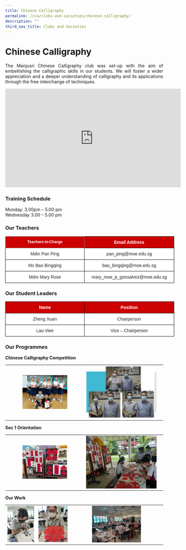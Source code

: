 ```yaml
---
title: Chinese Calligraphy
permalink: /cca/clubs-and-societies/chinese-calligraphy/
description: ""
third_nav_title: Clubs and Societies
---
```

# **Chinese Calligraphy**

<p style="text-align: justify;">The Manjusri Chinese Calligraphy club was set-up with the aim of embellishing the calligraphic skills in our students. We will foster a wider appreciation and a deeper understanding of calligraphy and its applications through the free interchange of techniques.</p>

<iframe allowfullscreen="" allow="accelerometer; autoplay; clipboard-write; encrypted-media; gyroscope; picture-in-picture; web-share" frameborder="0" title="YouTube video player" src="https://www.youtube.com/embed/lTp5SRdBpBU" height="315" width="560"></iframe>

### **Training Schedule**

Monday: 3.00pm – 5.00 pm&nbsp;   
Wednesday 3.00 – 5.00 pm

### **Our Teachers**

<style type="text/css">
.tg  {border-collapse:collapse;border-spacing:0;}
.tg td{border-color:black;border-style:solid;border-width:1px;font-family:Arial, sans-serif;font-size:14px;
  overflow:hidden;padding:10px 5px;word-break:normal;}
.tg th{border-color:black;border-style:solid;border-width:1px;font-family:Arial, sans-serif;font-size:14px;
  font-weight:normal;overflow:hidden;padding:10px 5px;word-break:normal;}
.tg .tg-8e1l{background-color:#C00;border-color:inherit;color:#FFF;font-size:12px;font-weight:bold;text-align:center;
  vertical-align:top}
.tg .tg-xu5m{background-color:#C00;color:#FFF;font-weight:bold;text-align:center;vertical-align:top}
.tg .tg-a3j2{background-color:#FFF;color:#222;text-align:center;vertical-align:middle}
</style>
<table class="tg" style="undefined;table-layout: fixed; width: 700px">
<colgroup>
<col style="width: 252px">
<col style="width: 286px">
</colgroup>
<thead>
  <tr>
    <th class="tg-8e1l">Teachers-in-Charge</th>
    <th class="tg-xu5m">Email Address</th>
  </tr>
</thead>
<tbody>
  <tr>
    <td class="tg-a3j2"><span style="color:#222;background-color:transparent">Mdm Pan Ping</span></td>
    <td class="tg-a3j2"><span style="color:#222;background-color:transparent">pan_ping@moe.edu.sg</span></td>
  </tr>
  <tr>
    <td class="tg-a3j2"><span style="color:#222;background-color:transparent">Ms Bao Bingqing</span></td>
    <td class="tg-a3j2"><span style="color:#222;background-color:transparent">bao_bingqing@moe.edu.sg</span></td>
  </tr>
  <tr>
    <td class="tg-a3j2"><span style="color:#222;background-color:transparent">Mdm Mary Rose </span></td>
    <td class="tg-a3j2"><span style="color:#222;background-color:transparent">mary_rose_p_gonsalvez@moe.edu.sg </span></td>
  </tr>
</tbody>
</table>


### **Our Student Leaders**

<style type="text/css">
.tg  {border-collapse:collapse;border-spacing:0;}
.tg td{border-color:black;border-style:solid;border-width:1px;font-family:Arial, sans-serif;font-size:14px;
  overflow:hidden;padding:10px 5px;word-break:normal;}
.tg th{border-color:black;border-style:solid;border-width:1px;font-family:Arial, sans-serif;font-size:14px;
  font-weight:normal;overflow:hidden;padding:10px 5px;word-break:normal;}
.tg .tg-xu5m{background-color:#C00;color:#FFF;font-weight:bold;text-align:center;vertical-align:top}
.tg .tg-a3j2{background-color:#FFF;color:#222;text-align:center;vertical-align:middle}
.tg .tg-lygy{background-color:#FFF;color:#222;text-align:center;vertical-align:top}
</style>
<table class="tg" style="undefined;table-layout: fixed; width: 700px">
<colgroup>
<col style="width: 252px">
<col style="width: 286px">
</colgroup>
<thead>
  <tr>
    <th class="tg-xu5m">Name</th>
    <th class="tg-xu5m">Position</th>
  </tr>
</thead>
<tbody>
  <tr>
    <td class="tg-a3j2"><span style="color:#222;background-color:transparent">Zheng Xuan </span></td>
    <td class="tg-lygy">Chairperson<span style="color:#222;background-color:transparent"> </span></td>
  </tr>
  <tr>
    <td class="tg-a3j2"><span style="color:#222;background-color:transparent">Lau Viee</span></td>
    <td class="tg-a3j2"><span style="color:#222;background-color:transparent">Vice – Chairperson</span></td>
  </tr>
</tbody>
</table>


### Our Programmes

**Chinese Calligraphy Competition**


|   |   |   |
|:---:|:---:|:---:|
| <img src="/images/Cca/Chinese%20Calligraphy/achievement%202.jpg" style="width:60%">   | ![](/images/Cca/Chinese%20Calligraphy/achievement%203.jpg)   |


**Sec 1 Orientation**

|   |   |   |
|:---:|:---:|:---:|
|  <img src="/images/Cca/Chinese%20Calligraphy/orientation%20%201.jpg" style="width:60%"> |      ![](/images/Cca/Chinese%20Calligraphy/orientation%20%203.jpg) |


**Our Work**

|   |   |   |
|:---:|:---:|:---:|
|  ![](/images/Cca/Chinese%20Calligraphy/our%20work%20%201.png) |   ![](/images/Cca/Chinese%20Calligraphy/our%20work%20%202.png)   |   <img src="/images/Cca/Chinese%20Calligraphy/our%20work%203.jpg" style="width:55%">   |